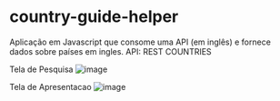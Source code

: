# country-guide-helper
Aplicação em Javascript que consome uma API (em inglês) e fornece dados sobre países em ingles. API: REST COUNTRIES

Tela de Pesquisa
![image](https://user-images.githubusercontent.com/50239833/179327067-49a89668-82ac-430e-b592-17f61a916f7e.png)

Tela de Apresentacao
![image](https://user-images.githubusercontent.com/50239833/179327085-794a2d20-6f82-43a2-b2e0-8219ccbd689c.png)
